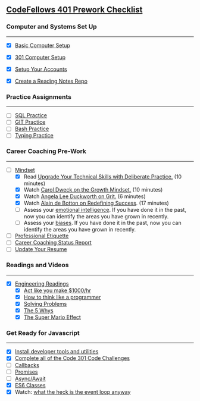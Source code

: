 ## [CodeFellows 401 Prework Checklist](https://codefellows.github.io/code-401-javascript-guide/curriculum/prework/)

### Computer and Systems Set Up
___
- [x] [Basic Computer Setup](https://codefellows.github.io/setup-guide/)
- [x] [301 Computer Setup](https://codefellows.github.io/setup-guide/code-301/)
- [x] [Setup Your Accounts](https://codefellows.github.io/common_curriculum/prework/setup-your-accounts)
- [x] [Create a Reading Notes Repo](https://codefellows.github.io/common_curriculum/prework/setup-readings)


### Practice Assignments
___
- [ ] [SQL Practice](401/SQL-practice.md)
- [ ] [GIT Practice](401/gitpractice.md)
- [ ] [Bash Practice](401/bash-practice.md)
- [ ] [Typing Practice](401/typing-practice.md)

### Career Coaching Pre-Work
--- 
- [ ] [Mindset](https://codefellows.github.io/common_curriculum/career_coaching/401/prework/mindset)
    - [x] Read [Upgrade Your Technical Skills with Deliberate Practice.](https://web.archive.org/web/20160616225417/http://www.happybearsoftware.com/upgrade-your-technical-skills-with-deliberate-practice) (10 minutes)
    - [x] Watch [Carol Dweck on the Growth Mindset.](https://www.ted.com/talks/carol_dweck_the_power_of_believing_that_you_can_improve?language=en) (10 minutes)
    - [x] Watch [Angela Lee Duckworth on Grit.](https://www.ted.com/talks/angela_lee_duckworth_grit_the_power_of_passion_and_perseverance/comments) (6 minutes)
    - [x] Watch [Alain de Botton on Redefining Success](https://www.ted.com/talks/alain_de_botton_a_kinder_gentler_philosophy_of_success). (17 minutes)
    - [ ] Assess your [emotional intelligence](https://codefellows.github.io/common_curriculum/career_coaching/201/emotional-intelligence-assessment.pdf). If you have done it in the past, now you can identify the areas you have grown in recently.
    - [ ] Assess your [biases](https://codefellows.github.io/common_curriculum/career_coaching/301/bias-assessment.pdf). If you have done it in the past, now you can identify the areas you have grown in recently.
- [ ] [Professional Etiquette](https://codefellows.github.io/common_curriculum/career_coaching/401/prework/professional-etiquette)
- [ ] [Career Coaching Status Report](https://codefellows.github.io/common_curriculum/career_coaching/401/prework/status-report)
- [ ] [Update Your Resume](https://codefellows.github.io/common_curriculum/career_coaching/401/prework/update-your-resume)

### Readings and Videos
___
- [x] [Engineering Readings](https://codefellows.github.io/common_curriculum/prework/engineering-readings)
    - [x] [Act like you make $1000/hr](https://anthony-moore.medium.com/pretend-your-time-is-worth-1-000-hour-and-youll-become-100x-more-productive-6ab2302b8e8c)
    - [x] [How to think like a programmer](https://www.freecodecamp.org/news/how-to-think-like-a-programmer-lessons-in-problem-solving-d1d8bf1de7d2)
    - [x] [Solving Problems](https://simpleprogrammer.com/solving-problems-breaking-it-down/)
    - [x] [The 5 Whys](https://www.mindtools.com/a3mi00v/5-whys)
    - [x] [The Super Mario Effect](https://www.youtube.com/watch?v=9vJRopau0g0)

### Get Ready for Javascript
___
- [x]  [Install developer  tools and utilities](https://codefellows.github.io/setup-guide/code-401-javascript/)
- [x] [Complete all of the Code 301 Code Challenges](https://codefellows.github.io/code-401-javascript-guide/curriculum/prework/301-code-challenges)
- [ ] [Callbacks](https://codefellows.github.io/code-401-javascript-guide/curriculum/prework/callbacks/)
- [ ] [Promises](https://codefellows.github.io/code-401-javascript-guide/curriculum/prework/promises/)
- [ ] [Async/Await](https://codefellows.github.io/code-401-javascript-guide/curriculum/prework/async-await/)
- [x] [ES6 Classes](https://codefellows.github.io/code-401-javascript-guide/curriculum/prework/classes/)
- [x] Watch: [what the heck is the event loop anyway](https://www.youtube.com/watch?v=8aGhZQkoFbQ)